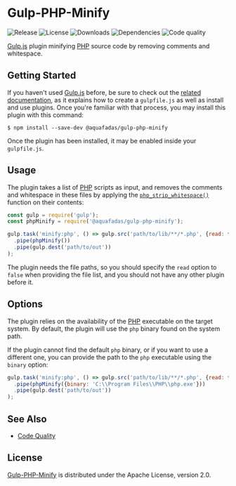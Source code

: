 # Gulp-PHP-Minify
![Release](http://img.shields.io/npm/v/@aquafadas/gulp-php-minify.svg) ![License](http://img.shields.io/npm/l/@aquafadas/gulp-php-minify.svg) ![Downloads](http://img.shields.io/npm/dt/@aquafadas/gulp-php-minify.svg) ![Dependencies](http://img.shields.io/david/aquafadas-com/gulp-php-minify.svg) ![Code quality](https://img.shields.io/codacy/grade/7a9f7db5e0174d139641bcc3905cbfed.svg)

[Gulp.js](http://gulpjs.com) plugin minifying [PHP](http://php.net) source code by removing comments and whitespace.

## Getting Started
If you haven't used [Gulp.js](http://gulpjs.com) before, be sure to check out the [related documentation](https://github.com/gulpjs/gulp/blob/master/docs/README.md), as it explains how to create a `gulpfile.js` as well as install and use plugins.
Once you're familiar with that process, you may install this plugin with this command:

```shell
$ npm install --save-dev @aquafadas/gulp-php-minify
```

Once the plugin has been installed, it may be enabled inside your `gulpfile.js`.

## Usage
The plugin takes a list of [PHP](http://php.net) scripts as input, and removes the comments and whitespace in these files by applying the [`php_strip_whitespace()`](http://php.net/manual/en/function.php-strip-whitespace.php) function on their contents:

```javascript
const gulp = require('gulp');
const phpMinify = require('@aquafadas/gulp-php-minify');

gulp.task('minify:php', () => gulp.src('path/to/lib/**/*.php', {read: false})
  .pipe(phpMinify())
  .pipe(gulp.dest('path/to/out'))
);
```

The plugin needs the file paths, so you should specify the `read` option to `false` when providing the file list, and you should not have any other plugin before it.

## Options
The plugin relies on the availability of the [PHP](http://php.net) executable on the target system. By default, the plugin will use the `php` binary found on the system path.

If the plugin cannot find the default `php` binary, or if you want to use a different one, you can provide the path to the `php` executable using the `binary` option:

```javascript
gulp.task('minify:php', () => gulp.src('path/to/lib/**/*.php', {read: false})
  .pipe(phpMinify({binary: 'C:\\Program Files\\PHP\\php.exe'}))
  .pipe(gulp.dest('path/to/out'))
);
```

## See Also
- [Code Quality](https://www.codacy.com/app/aquafadas/gulp-php-minify)

## License
[Gulp-PHP-Minify](https://github.com/aquafadas-com/gulp-php-minify) is distributed under the Apache License, version 2.0.
